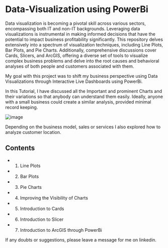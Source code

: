 # Data-Visualization using PowerBi

Data visualization is becoming a pivotal skill across various sectors, encompassing both IT and non-IT backgrounds. Leveraging data visualizations is instrumental in making informed decisions that have the potential to impact business profitability significantly. This repository delves extensively into a spectrum of visualization techniques, including Line Plots, Bar Plots, and Pie Charts. Additionally, comprehensive discussions cover Cards, Slicers, and ArcGIS, offering a diverse set of tools to visualize complex business problems and delve into the root causes and behavioral analyses of both people and customers associated with them.

My goal with this project was to shift my business perspective using Data Visualizations through Interactive Live Dashboards using PowerBi.

In this Tutorial, I have discussed all the Important and prominent Charts and their variations so that anybody can understand them easily. Ideally, anyone with a small business could create a similar  analysis, provided minimal record keeping. 

![image](https://github.com/panchoprograms/Business-Data-modeling/assets/147740662/240ea88e-5b34-414b-bc3a-13ac886c20a1)

Depending on the business model, sales or services I also explored how to analyze customer location.

## Contents
* 1. Line Plots
* 2. Bar Plots
* 3. Pie Charts
* 4. Improving the Visibility of Charts
* 5. Introduction to Cards
* 6. Introduction to Slicer
* 7. Introduction to ArcGIS through PowerBi

If any doubts or suggestions, please leave a message for me on linkedin.
